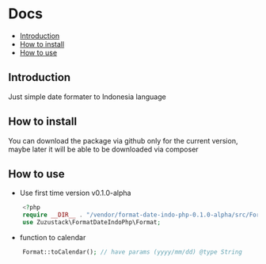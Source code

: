 # Docs

- <a href="#introduction"> Introduction </a>
- <a href="#how-to-install">How to install</a>
- <a href="#how-to-use">How to use</a>

## Introduction

Just simple date formater to Indonesia language

## How to install

You can download the package via github only for the current version, maybe later it will be able to be downloaded via composer

## How to use

- Use first time version v0.1.0-alpha

```php
    <?php
    require __DIR__ . "/vendor/format-date-indo-php-0.1.0-alpha/src/Format.php";
    use Zuzustack\FormatDateIndoPhp\Format;
```

- function to calendar

```php
    Format::toCalendar(); // have params (yyyy/mm/dd) @type String
```

